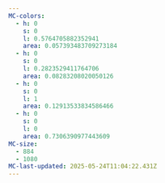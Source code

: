 ```yaml
---
MC-colors:
  - h: 0
    s: 0
    l: 0.5764705882352941
    area: 0.057393483709273184
  - h: 0
    s: 0
    l: 0.2823529411764706
    area: 0.08283208020050126
  - h: 0
    s: 0
    l: 1
    area: 0.12913533834586466
  - h: 0
    s: 0
    l: 0
    area: 0.7306390977443609
MC-size:
  - 884
  - 1080
MC-last-updated: 2025-05-24T11:04:22.431Z
---
```

